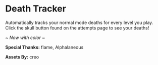 # Death Tracker

Automatically tracks your normal mode deaths for every level you play.
Click the skull button found on the attempts page to see your deaths!

~ *Now with color* ~

**Special Thanks:** flame, Alphalaneous

**Assets By:** creo